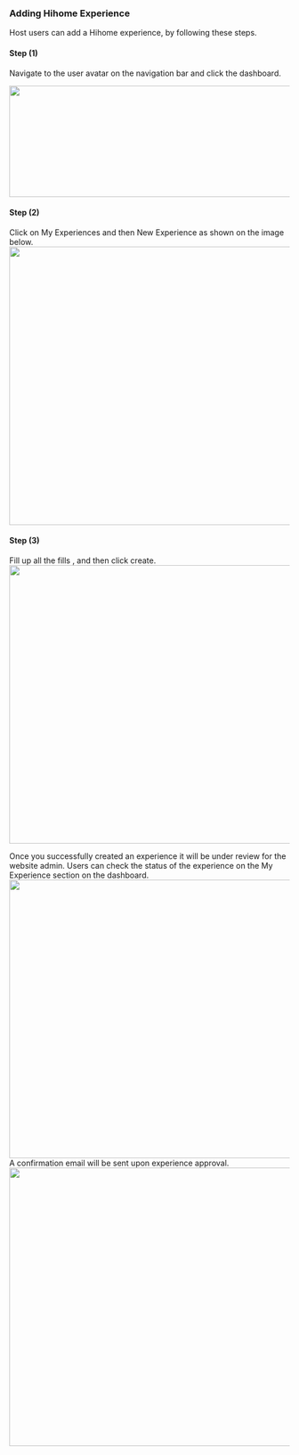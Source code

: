 ### Adding Hihome Experience

Host users can add a Hihome experience, by following these steps.

<h4><strong>Step (1)</strong></h4>
Navigate to the user avatar on the navigation bar and click the dashboard.

<img height="200px" width="750px" src="/images/02/host/01-host-experience.png"></img>

<h4><strong>Step (2)</strong></h4>
Click on My Experiences and then New Experience as shown on the image below.
<img height="500px" width="750px" src="/images/02/host/02-host-experience.png"></img>

<h4><strong>Step (3)</strong></h4>
Fill up all the fills , and then click create.
<img height="500px" width="750px" src="/images/02/host/03-host-experience.png"></img>

Once you successfully created an experience it will be under review for the website admin. Users can check the status of the experience on the My Experience section on the dashboard.
<img height="500px" width="750px" src="/images/02/host/04-host-experience.png"></img>
A confirmation email will be sent upon experience approval.
<img height="500px" width="750px" src="/images/02/host/05-host-experience.png"></img>
